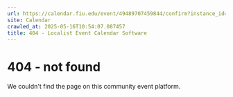 ```yaml
---
url: https://calendar.fiu.edu/event/49489707459844/confirm?instance_id=49489707473164&return=https%3A%2F%2Fcalendar.fiu.edu%2Fcalendar%3Fevent_types%255B%255D%3D121723
site: Calendar
crawled_at: 2025-05-16T10:54:07.087457
title: 404 - Localist Event Calendar Software
---
```


# 404 - not found
We couldn't find the page on this community event platform.
